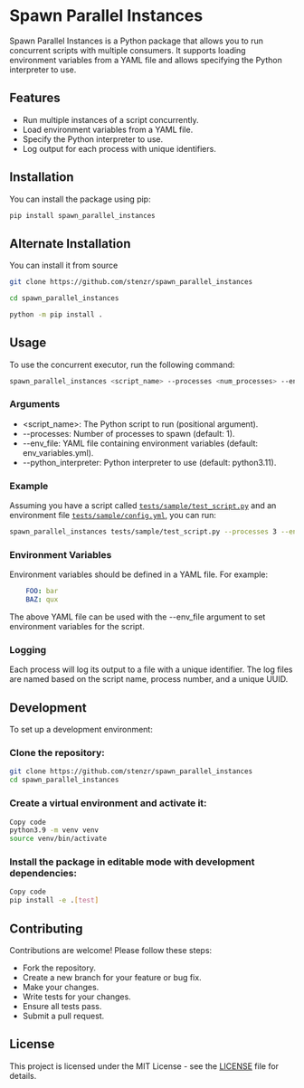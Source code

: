 # Spawn Parallel Instances

Spawn Parallel Instances is a Python package that allows you to run concurrent scripts with multiple consumers. It supports loading environment variables from a YAML file and allows specifying the Python interpreter to use.

## Features

- Run multiple instances of a script concurrently.
- Load environment variables from a YAML file.
- Specify the Python interpreter to use.
- Log output for each process with unique identifiers.

## Installation

You can install the package using pip:

```sh
pip install spawn_parallel_instances
```

## Alternate Installation

You can install it from source

```sh
git clone https://github.com/stenzr/spawn_parallel_instances

cd spawn_parallel_instances

python -m pip install .

```

## Usage

To use the concurrent executor, run the following command:

```sh
spawn_parallel_instances <script_name> --processes <num_processes> --env_file <env_file> --python_interpreter <interpreter>
```

### Arguments

- <script_name>: The Python script to run (positional argument).
- --processes: Number of processes to spawn (default: 1).
- --env_file: YAML file containing environment variables (default: env_variables.yml).
- --python_interpreter: Python interpreter to use (default: python3.11).


### Example
Assuming you have a script called [`tests/sample/test_script.py`](tests/sample/test_script.py) and an environment file [`tests/sample/config.yml`](tests/sample/config.yml), you can run:

```sh
spawn_parallel_instances tests/sample/test_script.py --processes 3 --env_file tests/sample/config.yml --python_interpreter python3.9
```

### Environment Variables

Environment variables should be defined in a YAML file. For example:

```yaml
    FOO: bar
    BAZ: qux
```

The above YAML file can be used with the --env_file argument to set environment variables for the script.

### Logging
Each process will log its output to a file with a unique identifier. The log files are named based on the script name, process number, and a unique UUID.

## Development
To set up a development environment:

### Clone the repository:

```sh
git clone https://github.com/stenzr/spawn_parallel_instances
cd spawn_parallel_instances
```

### Create a virtual environment and activate it:

```sh
Copy code
python3.9 -m venv venv
source venv/bin/activate
```

### Install the package in editable mode with development dependencies:

```sh
Copy code
pip install -e .[test]
```

## Contributing
Contributions are welcome! Please follow these steps:

- Fork the repository.
- Create a new branch for your feature or bug fix.
- Make your changes.
- Write tests for your changes.
- Ensure all tests pass.
- Submit a pull request.

## License

This project is licensed under the MIT License - see the [LICENSE](LICENSE) file for details.


